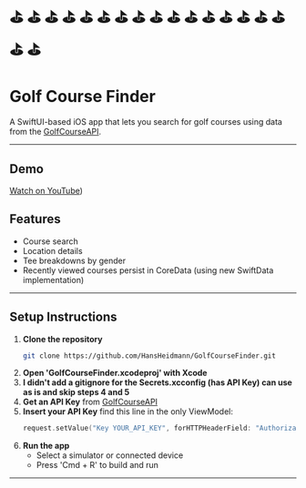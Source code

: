 # ⛳️ ⛳️ ⛳️ ⛳️ ⛳️ ⛳️ ⛳️ ⛳️ ⛳️ ⛳️ ⛳️ ⛳️ ⛳️ ⛳️ ⛳️ ⛳️ ⛳️ ⛳️
# Golf Course Finder

A SwiftUI-based iOS app that lets you search for golf courses using data from the [GolfCourseAPI](https://golfcourseapi.com/).

---

## Demo
[Watch on YouTube](https://youtu.be/S6Pxat3eYSw))

## Features

- Course search
- Location details  
- Tee breakdowns by gender
- Recently viewed courses persist in CoreData (using new SwiftData implementation)

---

## Setup Instructions

1. **Clone the repository**
   ```bash
   git clone https://github.com/HansHeidmann/GolfCourseFinder.git
2. **Open 'GolfCourseFinder.xcodeproj' with Xcode**
3. **I didn't add a gitignore for the Secrets.xcconfig (has API Key) can use as is and skip steps 4 and 5**
4.  **Get an API Key** from [GolfCourseAPI](https://golfcourseapi.com/)
5. **Insert your API Key**
   find this line in the only ViewModel:
   ```swift
   request.setValue("Key YOUR_API_KEY", forHTTPHeaderField: "Authorization")
6. **Run the app**
   - Select a simulator or connected device
   - Press 'Cmd + R' to build and run

---
